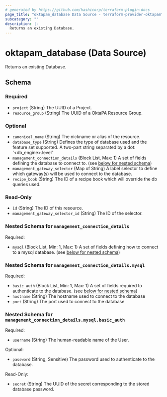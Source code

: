 ```yaml
---
# generated by https://github.com/hashicorp/terraform-plugin-docs
page_title: "oktapam_database Data Source - terraform-provider-oktapam"
subcategory: ""
description: |-
  Returns an existing Database.
---
```


# oktapam_database (Data Source)

Returns an existing Database.



<!-- schema generated by tfplugindocs -->
## Schema

### Required

- `project` (String) The UUID of a Project.
- `resource_group` (String) The UUID of a OktaPA Resource Group.

### Optional

- `canonical_name` (String) The nickname or alias of the resource.
- `database_type` (String) Defines the type of database used and the feature set supported. A two-part string separated by a dot: '<db_engine>.level<level>'
- `management_connection_details` (Block List, Max: 1) A set of fields defining the database to connect to. (see [below for nested schema](#nestedblock--management_connection_details))
- `management_gateway_selector` (Map of String) A label selector to define which gateway(s) will be used to connect to the database.
- `recipe_book` (String) The ID of a recipe book which will override the db queries used.

### Read-Only

- `id` (String) The ID of this resource.
- `management_gateway_selector_id` (String) The ID of the selector.

<a id="nestedblock--management_connection_details"></a>
### Nested Schema for `management_connection_details`

Required:

- `mysql` (Block List, Min: 1, Max: 1) A set of fields defining how to connect to a mysql database. (see [below for nested schema](#nestedblock--management_connection_details--mysql))

<a id="nestedblock--management_connection_details--mysql"></a>
### Nested Schema for `management_connection_details.mysql`

Required:

- `basic_auth` (Block List, Min: 1, Max: 1) A set of fields required to authenticate to the database. (see [below for nested schema](#nestedblock--management_connection_details--mysql--basic_auth))
- `hostname` (String) The hostname used to connect to the database
- `port` (String) The port used to connect to the database

<a id="nestedblock--management_connection_details--mysql--basic_auth"></a>
### Nested Schema for `management_connection_details.mysql.basic_auth`

Required:

- `username` (String) The human-readable name of the User.

Optional:

- `password` (String, Sensitive) The password used to authenticate to the database.

Read-Only:

- `secret` (String) The UUID of the secret corresponding to the stored database password.
